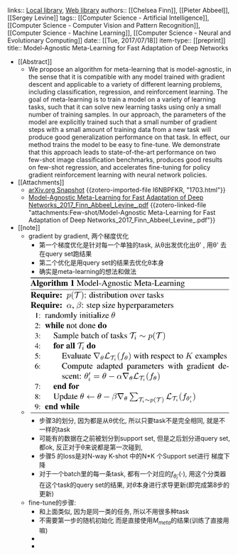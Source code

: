 links:: [Local library](zotero://select/library/items/M8ZKKCEF), [Web library](https://www.zotero.org/users/9034808/items/M8ZKKCEF)
authors:: [[Chelsea Finn]], [[Pieter Abbeel]], [[Sergey Levine]]
tags:: [[Computer Science - Artificial Intelligence]], [[Computer Science - Computer Vision and Pattern Recognition]], [[Computer Science - Machine Learning]], [[Computer Science - Neural and Evolutionary Computing]]
date:: [[Tue, 2017/07/18]]
item-type:: [[preprint]]
title:: Model-Agnostic Meta-Learning for Fast Adaptation of Deep Networks

- [[Abstract]]
	- We propose an algorithm for meta-learning that is model-agnostic, in the sense that it is compatible with any model trained with gradient descent and applicable to a variety of different learning problems, including classification, regression, and reinforcement learning. The goal of meta-learning is to train a model on a variety of learning tasks, such that it can solve new learning tasks using only a small number of training samples. In our approach, the parameters of the model are explicitly trained such that a small number of gradient steps with a small amount of training data from a new task will produce good generalization performance on that task. In effect, our method trains the model to be easy to fine-tune. We demonstrate that this approach leads to state-of-the-art performance on two few-shot image classification benchmarks, produces good results on few-shot regression, and accelerates fine-tuning for policy gradient reinforcement learning with neural network policies.
- [[Attachments]]
	- [arXiv.org Snapshot](https://arxiv.org/abs/1703.03400) {{zotero-imported-file I6NBPFKR, "1703.html"}}
	- [Model-Agnostic Meta-Learning for Fast Adaptation of Deep Networks_2017_Finn_Abbeel_Levine_.pdf](zotero://select/library/items/DRUX3TTX) {{zotero-linked-file "attachments:Few-shot/Model-Agnostic Meta-Learning for Fast Adaptation of Deep Networks_2017_Finn_Abbeel_Levine_.pdf"}}
- [[note]]
	- gradient by gradient, 两个梯度优化
		- 第一个梯度优化是针对每一个单独的task, 从θ出发优化出θ' , 用θ' 去在query set跑结果
		- 第二个优化是用query set的结果去优化θ本身
		- 确实是meta-learning的想法和做法
	- ![image.png](../assets/image_1657592055153_0.png)
		- 步骤3的划分, 因为都是从θ优化, 所以只要task不是完全相同, 就是不一样的task
		- 可能有的数据在之前被划分到support set, 但是之后划分进query set, 都ok, 反正对于θ来说都是第一次碰到,
		- 步骤5 的loss是对N-way K-shot 中的N*K 个Support set进行 梯度下降
		- 对于一个batch里的每一条task, 都有一个对应的$f_{\theta_i'}(\cdot)$, 用这个分类器在这个task的query set的结果, 对$\theta$本身进行求导更新(即完成第8步的更新)
	- fine-tune的步骤:
		- 和上面类似, 因为是同一类的任务, 所以不用很多种task
		- 不需要第一步的随机初始化 而是直接使用$M_{meta}$的结果(训练了直接用嘛)
		-
		-
